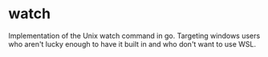 # watch
Implementation of the Unix watch command in go. Targeting windows users who aren't lucky enough to have it built in 
and who don't want to use WSL.
